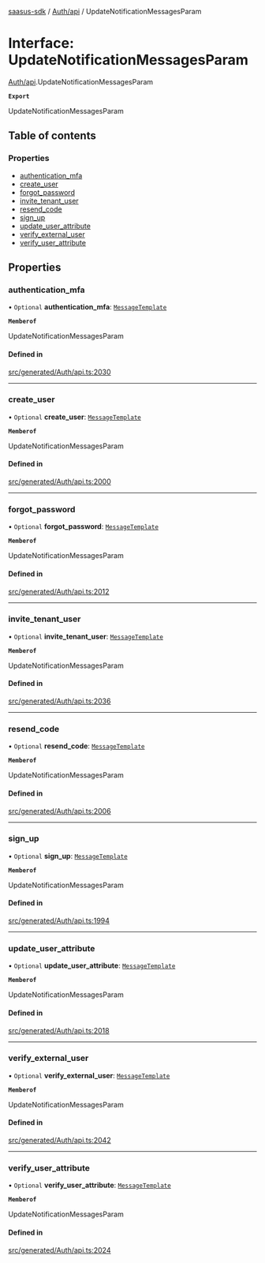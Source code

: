 [saasus-sdk](../README.md) / [Auth/api](../modules/Auth_api.md) / UpdateNotificationMessagesParam

# Interface: UpdateNotificationMessagesParam

[Auth/api](../modules/Auth_api.md).UpdateNotificationMessagesParam

**`Export`**

UpdateNotificationMessagesParam

## Table of contents

### Properties

- [authentication\_mfa](Auth_api.UpdateNotificationMessagesParam.md#authentication_mfa)
- [create\_user](Auth_api.UpdateNotificationMessagesParam.md#create_user)
- [forgot\_password](Auth_api.UpdateNotificationMessagesParam.md#forgot_password)
- [invite\_tenant\_user](Auth_api.UpdateNotificationMessagesParam.md#invite_tenant_user)
- [resend\_code](Auth_api.UpdateNotificationMessagesParam.md#resend_code)
- [sign\_up](Auth_api.UpdateNotificationMessagesParam.md#sign_up)
- [update\_user\_attribute](Auth_api.UpdateNotificationMessagesParam.md#update_user_attribute)
- [verify\_external\_user](Auth_api.UpdateNotificationMessagesParam.md#verify_external_user)
- [verify\_user\_attribute](Auth_api.UpdateNotificationMessagesParam.md#verify_user_attribute)

## Properties

### authentication\_mfa

• `Optional` **authentication\_mfa**: [`MessageTemplate`](Auth_api.MessageTemplate.md)

**`Memberof`**

UpdateNotificationMessagesParam

#### Defined in

[src/generated/Auth/api.ts:2030](https://github.com/saasus-platform/saasus-sdk-javascript/blob/55abc15/src/generated/Auth/api.ts#L2030)

___

### create\_user

• `Optional` **create\_user**: [`MessageTemplate`](Auth_api.MessageTemplate.md)

**`Memberof`**

UpdateNotificationMessagesParam

#### Defined in

[src/generated/Auth/api.ts:2000](https://github.com/saasus-platform/saasus-sdk-javascript/blob/55abc15/src/generated/Auth/api.ts#L2000)

___

### forgot\_password

• `Optional` **forgot\_password**: [`MessageTemplate`](Auth_api.MessageTemplate.md)

**`Memberof`**

UpdateNotificationMessagesParam

#### Defined in

[src/generated/Auth/api.ts:2012](https://github.com/saasus-platform/saasus-sdk-javascript/blob/55abc15/src/generated/Auth/api.ts#L2012)

___

### invite\_tenant\_user

• `Optional` **invite\_tenant\_user**: [`MessageTemplate`](Auth_api.MessageTemplate.md)

**`Memberof`**

UpdateNotificationMessagesParam

#### Defined in

[src/generated/Auth/api.ts:2036](https://github.com/saasus-platform/saasus-sdk-javascript/blob/55abc15/src/generated/Auth/api.ts#L2036)

___

### resend\_code

• `Optional` **resend\_code**: [`MessageTemplate`](Auth_api.MessageTemplate.md)

**`Memberof`**

UpdateNotificationMessagesParam

#### Defined in

[src/generated/Auth/api.ts:2006](https://github.com/saasus-platform/saasus-sdk-javascript/blob/55abc15/src/generated/Auth/api.ts#L2006)

___

### sign\_up

• `Optional` **sign\_up**: [`MessageTemplate`](Auth_api.MessageTemplate.md)

**`Memberof`**

UpdateNotificationMessagesParam

#### Defined in

[src/generated/Auth/api.ts:1994](https://github.com/saasus-platform/saasus-sdk-javascript/blob/55abc15/src/generated/Auth/api.ts#L1994)

___

### update\_user\_attribute

• `Optional` **update\_user\_attribute**: [`MessageTemplate`](Auth_api.MessageTemplate.md)

**`Memberof`**

UpdateNotificationMessagesParam

#### Defined in

[src/generated/Auth/api.ts:2018](https://github.com/saasus-platform/saasus-sdk-javascript/blob/55abc15/src/generated/Auth/api.ts#L2018)

___

### verify\_external\_user

• `Optional` **verify\_external\_user**: [`MessageTemplate`](Auth_api.MessageTemplate.md)

**`Memberof`**

UpdateNotificationMessagesParam

#### Defined in

[src/generated/Auth/api.ts:2042](https://github.com/saasus-platform/saasus-sdk-javascript/blob/55abc15/src/generated/Auth/api.ts#L2042)

___

### verify\_user\_attribute

• `Optional` **verify\_user\_attribute**: [`MessageTemplate`](Auth_api.MessageTemplate.md)

**`Memberof`**

UpdateNotificationMessagesParam

#### Defined in

[src/generated/Auth/api.ts:2024](https://github.com/saasus-platform/saasus-sdk-javascript/blob/55abc15/src/generated/Auth/api.ts#L2024)
